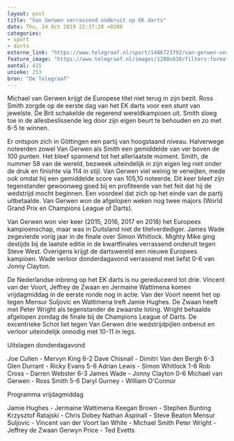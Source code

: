 ```yaml
---
layout: post
title: "Van Gerwen verrassend onderuit op EK darts"
date: Thu, 24 Oct 2019 22:37:28 +0200
categories: 
- sport 
- darts 
externe_link: "https://www.telegraaf.nl/sport/1486723792/van-gerwen-verrassend-onderuit-op-ek-darts"
feature_image: "https://www.telegraaf.nl/images/1200x630/filters:format(jpeg):quality(80)/cdn-kiosk-api.telegraaf.nl/291319b0-f69f-11e9-a1a8-02d2fb1aa1d7.jpg"
aantal: 415
unieke: 253
bron: "De Telegraaf"
---
```


<p class="intro">Michael van Gerwen krijgt de Europese titel niet terug in zijn bezit. Ross Smith zorgde op de eerste dag van het EK darts voor een stunt van jewelste. De Brit schakelde de regerend wereldkampioen uit. Smith sloeg toe in de allesbeslissende leg door zijn eigen beurt te behouden en zo met 6-5 te winnen.</p> <p>Er ontspon zich in Göttingen een partij van hoogstaand niveau. Halverwege noteerden zowel Van Gerwen als Smith een gemiddelde van ver boven de 100 punten. Het bleef spannend tot het allerlaatste moment. Smith, de nummer 58 van de wereld, bezweek uiteindelijk in zijn eigen leg niet onder de druk en finishte via 114 in stijl. Van Gerwen viel weinig te verwijten, mede ook omdat hij een gemiddelde score van 105,10 noteerde. Dit keer bleef zijn tegenstander gewoonweg goed bij en profiteerde van het feit dat hij de wedstrijd mocht beginnen. Een voordeel dat zich op het einde van de partij uitbetaalde. Van Gerwen won de afgelopen weken nog twee majors (World Grand Prix en Champions League of Darts).</p><p>Van Gerwen won vier keer (2015, 2016, 2017 en 2018) het Europees kampioenschap, maar was in Duitsland niet de titelverdediger. James Wade zegevierde vorig jaar in de finale over Simon Whitlock. Mighty Mike ging destijds bij de laatste editie in de kwartfinales verrassend onderuit tegen Steve West. Overigens krijgt de dartswereld een nieuwe Europees kampioen. Wade verloor donderdagavond verrassend met liefst 0-6 van Jonny Clayton.</p><p>De Nederlandse inbreng op het EK darts is nu gereduceerd tot drie. Vincent van der Voort, Jeffrey de Zwaan en Jermaine Wattimena komen vrijdagmiddag in de eerste ronde nog in actie. Van der Voort neemt het op tegen Mensur Suljovic en Wattimena treft Jamie Hughes. De Zwaan heeft met Peter Wright als tegenstander de zwaarste loting. Wright behaalde afgelopen zondag de finale bij de Champions League of Darts. De excentrieke Schot liet tegen Van Gerwen drie wedstrijdpijlen onbenut en verloor uiteindelijk onnodig met 10-11 in legs.</p><p>Uitslagen donderdagavond</p><p>Joe Cullen - Mervyn King 6-2
Dave Chisnall - Dimitri Van den Bergh 6-3
Glen Durrant - Ricky Evans 5-6
Adrian Lewis - Simon Whitlock 1-6
Rob Cross - Darren Webster 6-3
James Wade - Jonny Clayton 0-6
Michael van Gerwen - Ross Smith 5-6
Daryl Gurney - William O'Connor</p><p>Programma vrijdagmiddag</p><p>Jamie Hughes - Jermaine Wattimena
Keegan Brown - Stephen Bunting
Krzysztof Ratajski - Chris Dobey
Nathan Aspinall - Steve Beaton
Mensur Suljovic - Vincent van der Voort
Ian White - Michael Smith
Peter Wright - Jeffrey de Zwaan
Gerwyn Price - Ted Evetts</p>
